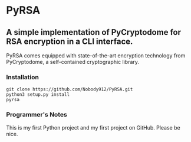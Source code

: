 # PyRSA
## A simple implementation of PyCryptodome for RSA encryption in a CLI interface.
PyRSA comes equipped with state-of-the-art encryption technology from PyCryptodome, a self-contained cryptographic library.

### Installation
```
git clone https://github.com/Nobody912/PyRSA.git
python3 setup.py install
pyrsa
```

### Programmer's Notes
This is my first Python project and my first project on GitHub. Please be nice.